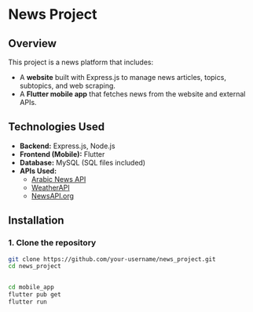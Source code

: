 # News Project

## Overview
This project is a news platform that includes:
- A **website** built with Express.js to manage news articles, topics, subtopics, and web scraping.
- A **Flutter mobile app** that fetches news from the website and external APIs.

## Technologies Used
- **Backend:** Express.js, Node.js
- **Frontend (Mobile):** Flutter
- **Database:** MySQL (SQL files included)
- **APIs Used:**
  - [Arabic News API](https://rapidapi.com/ruamazi/api/arabic-news-api)
  - [WeatherAPI](https://www.weatherapi.com/)
  - [NewsAPI.org](https://newsapi.org/)

## Installation
### 1. Clone the repository
```bash
git clone https://github.com/your-username/news_project.git
cd news_project


cd mobile_app
flutter pub get
flutter run


